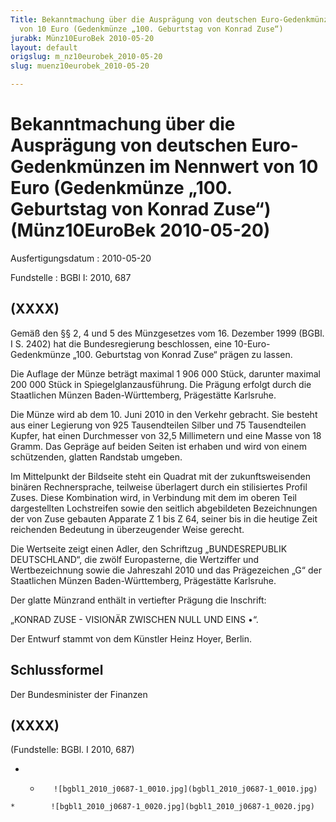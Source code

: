 ```yaml
---
Title: Bekanntmachung über die Ausprägung von deutschen Euro-Gedenkmünzen im Nennwert
  von 10 Euro (Gedenkmünze „100. Geburtstag von Konrad Zuse“)
jurabk: Münz10EuroBek 2010-05-20
layout: default
origslug: m_nz10eurobek_2010-05-20
slug: muenz10eurobek_2010-05-20

---
```


# Bekanntmachung über die Ausprägung von deutschen Euro-Gedenkmünzen im Nennwert von 10 Euro (Gedenkmünze „100. Geburtstag von Konrad Zuse“) (Münz10EuroBek 2010-05-20)

Ausfertigungsdatum
:   2010-05-20

Fundstelle
:   BGBl I: 2010, 687

## (XXXX)

Gemäß den §§ 2, 4 und 5 des Münzgesetzes vom 16. Dezember 1999 (BGBl.
I S. 2402) hat die Bundesregierung beschlossen, eine 10-Euro-
Gedenkmünze „100. Geburtstag von Konrad Zuse“ prägen zu lassen.

Die Auflage der Münze beträgt maximal 1 906 000 Stück, darunter
maximal 200 000 Stück in Spiegelglanzausführung. Die Prägung erfolgt
durch die Staatlichen Münzen Baden-Württemberg, Prägestätte Karlsruhe.

Die Münze wird ab dem 10. Juni 2010 in den Verkehr gebracht. Sie
besteht aus einer Legierung von 925 Tausendteilen Silber und 75
Tausendteilen Kupfer, hat einen Durchmesser von 32,5 Millimetern und
eine Masse von 18 Gramm. Das Gepräge auf beiden Seiten ist erhaben und
wird von einem schützenden, glatten Randstab umgeben.

Im Mittelpunkt der Bildseite steht ein Quadrat mit der
zukunftsweisenden binären Rechnersprache, teilweise überlagert durch
ein stilisiertes Profil Zuses. Diese Kombination wird, in Verbindung
mit dem im oberen Teil dargestellten Lochstreifen sowie den seitlich
abgebildeten Bezeichnungen der von Zuse gebauten Apparate Z 1 bis Z
64, seiner bis in die heutige Zeit reichenden Bedeutung in
überzeugender Weise gerecht.

Die Wertseite zeigt einen Adler, den Schriftzug „BUNDESREPUBLIK
DEUTSCHLAND“, die zwölf Europasterne, die Wertziffer und
Wertbezeichnung sowie die Jahreszahl 2010 und das Prägezeichen „G“ der
Staatlichen Münzen Baden-Württemberg, Prägestätte Karlsruhe.

Der glatte Münzrand enthält in vertiefter Prägung die Inschrift:

„KONRAD ZUSE -
VISIONÄR ZWISCHEN NULL UND EINS •“.

Der Entwurf stammt von dem Künstler Heinz Hoyer, Berlin.

## Schlussformel

Der Bundesminister der Finanzen

## (XXXX)

(Fundstelle: BGBl. I 2010, 687)


*    *        ![bgbl1_2010_j0687-1_0010.jpg](bgbl1_2010_j0687-1_0010.jpg)
    *        ![bgbl1_2010_j0687-1_0020.jpg](bgbl1_2010_j0687-1_0020.jpg)


